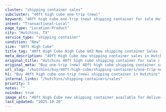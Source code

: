 ```yaml
---
cluster: "shipping container sales"
subcluster: "40ft high cube one-trip (new)"
keyword: "40ft high cube one-trip (new) shipping container for sale Hutchins, TX"
intent: "Transactional-Local"
page_type: "Location-Product"
city: "Hutchins, TX"
service_type: "shipping container"
condition: "New"
size: "40ft High Cube"
title_tag: "40ft High Cube High Cube Ud2 New shipping container Sales in Hutchins | LC Container"
meta_description: "40ft High Cube new shipping container sales in Hutchins. High cube containers with extra height. Fast delivery, competitive pricing. Serving shipping containers area. Quote ID: XR0. Call (214) 524-4168 for your free quote today."
original_title: "Hutchins 40ft high cube shipping container for sale | LC"
original_meta: "Buy one-trip (new) 40ft high cube shipping container sale with local delivery in Hutchins, TX. LC Container — local Since 2003. Request a fast quote today."
url_slug: "/hutchins/buy/40ft-high-cube/shipping-containers/one-trip-new"
h1: "Buy 40ft high cube one-trip (new) shipping container in Hutchins"
internal_links: "/hutchins/shipping-containers/sales"
priority: 3
notes: ""
noindex: true
image_alt: "40ft High Cube new shipping container available for delivery in Hutchins"
last_updated: "2025-10-20"
---
```


<!-- TODO: Add unique city/inventory copy, images, and internal links here. -->
